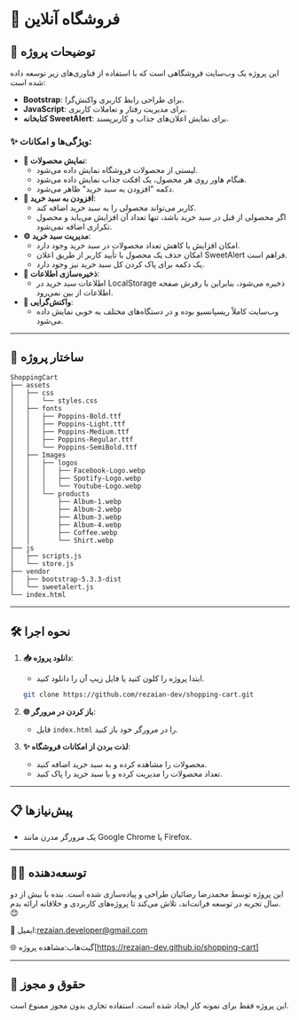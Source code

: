 # 🛒 فروشگاه آنلاین

## 🚀 توضیحات پروژه

این پروژه یک وب‌سایت فروشگاهی است که با استفاده از فناوری‌های زیر توسعه داده شده است:

- **Bootstrap**: برای طراحی رابط کاربری واکنش‌گرا.
- **JavaScript**: برای مدیریت رفتار و تعاملات کاربری.
- **کتابخانه SweetAlert**: برای نمایش اعلان‌های جذاب و کاربرپسند.

### ✨ ویژگی‌ها و امکانات:
- **🎨 نمایش محصولات**:
  - لیستی از محصولات فروشگاه نمایش داده می‌شود.
  - هنگام هاور روی هر محصول، یک افکت جذاب نمایش داده می‌شود.
  - دکمه "افزودن به سبد خرید" ظاهر می‌شود.
- **🛒 افزودن به سبد خرید**:
  - کاربر می‌تواند محصولی را به سبد خرید اضافه کند.
  - اگر محصولی از قبل در سبد خرید باشد، تنها تعداد آن افزایش می‌یابد و محصول تکراری اضافه نمی‌شود.
- **⚙️ مدیریت سبد خرید**:
  - امکان افزایش یا کاهش تعداد محصولات در سبد خرید وجود دارد.
  - امکان حذف یک محصول با تأیید کاربر از طریق اعلان SweetAlert فراهم است.
  - یک دکمه برای پاک کردن کل سبد خرید نیز وجود دارد.
- **💾 ذخیره‌سازی اطلاعات**:
  - اطلاعات سبد خرید در LocalStorage ذخیره می‌شود، بنابراین با رفرش صفحه اطلاعات از بین نمی‌رود.
- **📱 واکنش‌گرایی**:
  - وب‌سایت کاملاً ریسپانسیو بوده و در دستگاه‌های مختلف به خوبی نمایش داده می‌شود.

---

## 📂 ساختار پروژه

```
ShoppingCart
├── assets
│   ├── css
│   │   └── styles.css
│   ├── fonts
│   │   ├── Poppins-Bold.ttf
│   │   ├── Poppins-Light.ttf
│   │   ├── Poppins-Medium.ttf
│   │   ├── Poppins-Regular.ttf
│   │   └── Poppins-SemiBold.ttf
│   ├── Images
│   │   ├── logos
│   │   │   ├── Facebook-Logo.webp
│   │   │   ├── Spotify-Logo.webp
│   │   │   └── Youtube-Logo.webp
│   │   └── products
│   │       ├── Album-1.webp
│   │       ├── Album-2.webp
│   │       ├── Album-3.webp
│   │       ├── Album-4.webp
│   │       ├── Coffee.webp
│   │       └── Shirt.webp
├── js
│   ├── scripts.js
│   └── store.js
├── vendor
│   ├── bootstrap-5.3.3-dist
│   └── sweetalert.js
└── index.html
```

---

## 🛠️ نحوه اجرا

1. **📥 دانلود پروژه**:
   - ابتدا پروژه را کلون کنید یا فایل زیپ آن را دانلود کنید.

   ```bash
   git clone https://github.com/rezaian-dev/shopping-cart.git
   ```

2. **🌐 باز کردن در مرورگر**:
   - فایل `index.html` را در مرورگر خود باز کنید.

3. **✨ لذت بردن از امکانات فروشگاه**:
   - محصولات را مشاهده کرده و به سبد خرید اضافه کنید.
   - تعداد محصولات را مدیریت کرده و یا سبد خرید را پاک کنید.

---

## 📋 پیش‌نیازها

- یک مرورگر مدرن مانند Google Chrome یا Firefox.

---

## 👨‍💻 توسعه‌دهنده
این پروژه توسط محمدرضا رضائیان طراحی و پیاده‌سازی شده است. بنده با بیش از دو سال تجربه در توسعه فرانت‌اند، تلاش می‌کند تا پروژه‌های کاربردی و خلاقانه ارائه بدم. 😊

📧 ایمیل:rezaian.developer@gmail.com

🌐 گیت‌هاب:مشاهده پروژه[https://rezaian-dev.github.io/shopping-cart] 

---

## 📜 حقوق و مجوز
این پروژه فقط برای نمونه کار ایجاد شده است. استفاده تجاری بدون مجوز ممنوع است.



